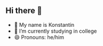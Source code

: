 ## Hi there 👋
- 🔭 My name is Konstantin
- 🌱 I’m currently studying in college
- 😄 Pronouns: he/him

<!--
**TechMage-a11y/TechMage-a11y** is a ✨ _special_ ✨ repository because its `README.md` (this file) appears on your GitHub profile.

Here are some ideas to get you started:

-  I’m currently working on ...
- 🌱 I’m currently learning
- 👯 I’m looking to collaborate on ...
- 🤔 I’m looking for help with ...
- 💬 Ask me about ...
- 📫 How to reach me: ...
- 😄 Pronouns: he/him
- ⚡ Fun fact: ...
-->

